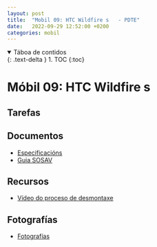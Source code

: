 ```yaml
---
layout: post
title:  "Mobil 09: HTC Wildfire s   - PDTE"
date:   2022-09-29 12:52:00 +0200
categories: mobil
---
```


<details open markdown="block">
  <summary>
    Táboa de contidos
  </summary>
  {: .text-delta }
1. TOC
{:toc}
</details>


# Móbil 09: HTC Wildfire s 

## Tarefas

 
 



## Documentos
* [Especificacións](https://www.movilcelular.es/especificaciones/htc/wildfire-s/)
* [Guia SOSAV](https://www.sosav.com/es/guias/telefonos/htc/incendio-forestal-s/)

## Recursos
 - [Vídeo do proceso de desmontaxe](https://www.youtube.com/watch?v=bmJSWrVuIVQ&ab_channel=Fixez.com)


## Fotografías

 * [Fotografías]({{site.baseurl}}/taller/mobiles/09/fotos/fotos.pdf)